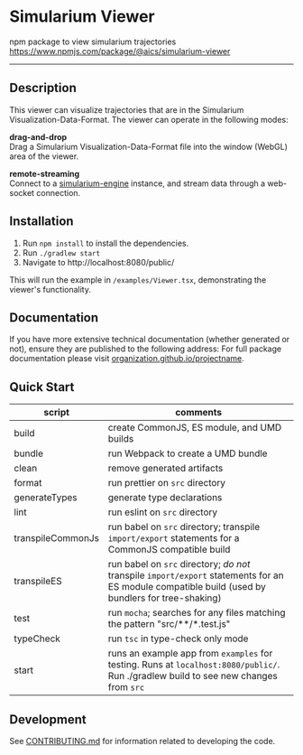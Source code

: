 # Simularium Viewer

npm package to view simularium trajectories
https://www.npmjs.com/package/@aics/simularium-viewer

---

## Description
This viewer can visualize trajectories that are in the Simularium Visualization-Data-Format. The viewer can operate in the following modes:

**drag-and-drop**  
Drag a Simularium Visualization-Data-Format file into the window (WebGL) area of the viewer.

**remote-streaming**  
Connect to a [simularium-engine](https://github.com/allen-cell-animated/simularium-engine) instance, and stream data through a web-socket connection.

## Installation

1. Run `npm install` to install the dependencies.
2. Run `./gradlew start`
3. Navigate to http://localhost:8080/public/

This will run the example in `/examples/Viewer.tsx`, demonstrating the viewer's functionality.

## Documentation

If you have more extensive technical documentation (whether generated or not), ensure they are published to the following address:
For full package documentation please visit
[organization.github.io/projectname](https://organization.github.io/projectname/index.html).

## Quick Start

| script | comments |
| ------ | -------- |
| build  | create CommonJS, ES module, and UMD builds |
| bundle | run Webpack to create a UMD bundle |
| clean | remove generated artifacts |
| format | run prettier on `src` directory |
| generateTypes | generate type declarations |
| lint | run eslint on `src` directory |
| transpileCommonJs | run babel on `src` directory; transpile `import/export` statements for a CommonJS compatible build |
| transpileES |  run babel on `src` directory; *do not* transpile `import/export` statements for an ES module compatible build (used by bundlers for tree-shaking) |
| test | run `mocha`; searches for any files matching the pattern "src/**/*.test.js" |
| typeCheck | run `tsc` in type-check only mode |
| start  | runs an example app from `examples` for testing. Runs at `localhost:8080/public/`. Run ./gradlew build to see new changes from `src` |

## Development

See [CONTRIBUTING.md](CONTRIBUTING.md) for information related to developing the code.
